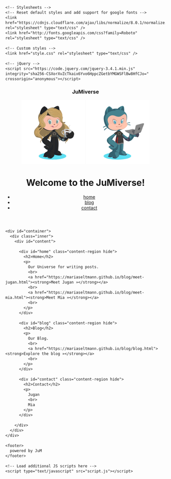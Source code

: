 <!doctype html>
<html>  
  <head>
    <!-- Page setup -->
    <meta charset="utf-8">
    <title>Welcome to the JuMiverse!</title>
    <meta name="description" content="Our Universe for writing posts.">
    <meta name="author" content="Information about the author here">
    <meta name="viewport" content="width=device-width, initial-scale=1, maximum-scale=1, user-scalable=no"/>
    <link rel="icon" type="image/png" href="favicon.png">
  
    <!-- Stylesheets -->
    <!-- Reset default styles and add support for google fonts -->
    <link href="https://cdnjs.cloudflare.com/ajax/libs/normalize/8.0.1/normalize.min.css" rel="stylesheet" type="text/css" />
    <link href="http://fonts.googleapis.com/css?family=Roboto" rel="stylesheet" type="text/css" />
   
    <!-- Custom styles -->
    <link href="style.css" rel="stylesheet" type="text/css" />

    <!-- jQuery -->
    <script src="https://code.jquery.com/jquery-3.4.1.min.js" integrity="sha256-CSXorXvZcTkaix6Yvo6HppcZGetbYMGWSFlBw8HfCJo=" crossorigin="anonymous"></script>    

    
  </head>
  
  <body>
    <header id="header">
      <h3 align="center">JuMiverse</h3>
      <p align="center">
        <img src="assets/images/JuMia.PNG" width="200" height="200">
        <img src="assets/images/JuMJu.PNG" width="200" height="200">
      </p>
      <h1 align="center">Welcome to the JuMiverse!</h1>
      <!-- Menu link fragment #id should match a div id. Example: <a href="#home"> links to <div id="home"></div>  -->
      <p align="center">
      <ul class="main-menu">
        <li><a href="#home">home</a></li>
        <li><a href="#blog">blog</a></li>
        <li><a href="#contact">contact</a></li>
      </ul>                 
      </p>
    </header>
   
    <div id="container">
      <div class="inner">
        <div id="content"> 
          
          <div id="home" class="content-region hide">
            <h2>Home</h2>
            <p>
              Our Universe for writing posts.
              <br>
              <a href="https://mariaseltmann.github.io/blog/meet-jugan.html"><strong>Meet Jugan »</strong></a>
              <br>
              <a href="https://mariaseltmann.github.io/blog/meet-mia.html"><strong>Meet Mia »</strong></a>
              <br>
            </p>
          </div>
          
          <div id="blog" class="content-region hide">
            <h2>Blog</h2>
            <p>
              Our Blog.
              <br>
              <a href="https://mariaseltmann.github.io/blog/blog.html"><strong>Explore the blog »</strong></a>
              <br>
            </p>
          </div>
          
          <div id="contact" class="content-region hide">
            <h2>Contact</h2>
            <p>
              Jugan
              <br>
              Mia
            </p>
          </div>
          
        </div>
      </div>
    </div>
  
    <footer>  
      powered by JuM
    </footer>
    
    <!-- Load additional JS scripts here -->
    <script type="text/javascript" src="script.js"></script>
    
  </body>
</html>
